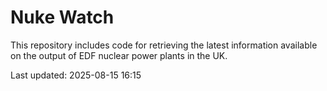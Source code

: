 # Nuke Watch

This repository includes code for retrieving the latest information available on the output of EDF nuclear power plants in the UK.

Last updated: 2025-08-15 16:15